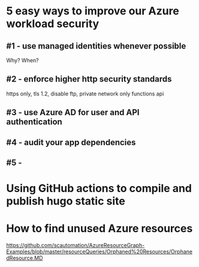 # 5 easy ways to improve our Azure workload security

## #1 - use managed identities whenever possible
Why?
When?

## #2 - enforce higher http security standards
https only, tls 1.2, disable ftp, private network only
functions
api

## #3 - use Azure AD for user and API authentication

## #4 - audit your app dependencies

## #5 - 

# Using GitHub actions to compile and publish hugo static site

# How to find unused Azure resources
https://github.com/scautomation/AzureResourceGraph-Examples/blob/master/resourceQueries/Orphaned%20Resources/OrphanedResource.MD